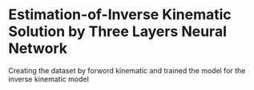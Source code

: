 # Estimation-of-Inverse Kinematic Solution by Three Layers Neural Network
Creating the dataset by forword kinematic and trained the model for the inverse kinematic model
